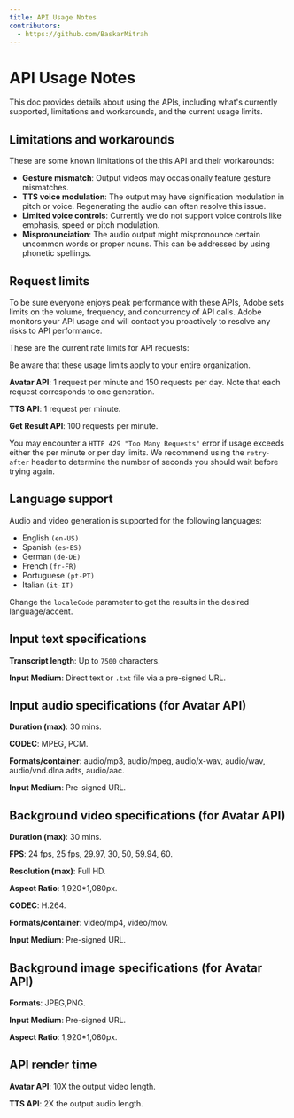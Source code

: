 ```yaml
---
title: API Usage Notes
contributors:
  - https://github.com/BaskarMitrah
---
```


# API Usage Notes

This doc provides details about using the APIs, including what's currently supported, limitations and workarounds, and the current usage limits.

## Limitations and workarounds

These are some known limitations of the this API and their workarounds:

- **Gesture mismatch**: Output videos may occasionally feature gesture mismatches.
- **TTS voice modulation**: The output may have signification modulation in pitch or voice. Regenerating the audio can often resolve this issue.
- **Limited voice controls**: Currently we do not support voice controls like emphasis, speed or pitch modulation.
- **Mispronunciation**: The audio output might mispronounce certain uncommon words or proper nouns. This can be addressed by using phonetic spellings.

## Request limits

To be sure everyone enjoys peak performance with these APIs, Adobe sets limits on the volume, frequency, and concurrency of API calls. Adobe monitors your API usage and will contact you proactively to resolve any risks to API performance.

These are the current rate limits for API requests:

<InlineAlert variant="warning" slots="text" />

Be aware that these usage limits apply to your entire organization.

**Avatar API**: 1 request per minute and 150 requests per day. Note that each request corresponds to one generation.

**TTS API**: 1 request per minute.

**Get Result API**: 100 requests per minute.

You may encounter a `HTTP 429 "Too Many Requests"` error if usage exceeds either the per minute or per day limits. We recommend using the `retry-after` header to determine the number of seconds you should wait before trying again.

## Language support

Audio and video generation is supported for the following languages:

- English ```(en-US)```
- Spanish ```(es-ES)```
- German ```(de-DE)```
- French ```(fr-FR)```
- Portuguese ```(pt-PT)```
- Italian ```(it-IT)```

Change the ```localeCode``` parameter to get the results in the desired language/accent.

## Input text specifications

**Transcript length**: Up to ```7500``` characters.

 **Input Medium**: Direct text or ```.txt``` file via a pre-signed URL.

## Input audio specifications (for Avatar API)

**Duration (max)**: 30 mins.

**CODEC**: MPEG, PCM.

**Formats/container**: audio/mp3, audio/mpeg, audio/x-wav, audio/wav, audio/vnd.dlna.adts, audio/aac.

**Input Medium**: Pre-signed URL.

## Background video specifications (for Avatar API)

**Duration (max)**: 30 mins.

**FPS**: 24 fps, 25 fps, 29.97, 30, 50, 59.94, 60.

**Resolution (max)**: Full HD.

**Aspect Ratio**: 1,920*1,080px.

**CODEC**: H.264.
  
**Formats/container**: video/mp4, video/mov.

**Input Medium**: Pre-signed URL.

## Background image specifications (for Avatar API)

**Formats**: JPEG,PNG.

**Input Medium**: Pre-signed URL.

**Aspect Ratio**: 1,920*1,080px.

## API render time

**Avatar API**: 10X the output video length.

**TTS API**: 2X the output audio length.

<!--
## API parameters

| API                  | Parameter       | Default | All values | Requirement |
|----------------------|-----------------|---------------|-----------------|--------------------|
| Text-to-Speech       | Voice ID        | -             | Refer to catalog   | Mandatory          |
|                      | Output format   | .wav          | .mp3, .wav       | Optional           |
| Avatar  (audio input) | Actor ID        | -             | Refer to catalog   | Mandatory          |
|                      | Output format   | .mp4          | .mp4            | Optional           |
|                      | Background type | -             | "image", "video" | Optional           |
|                      | Background      | -             | Pre-signed URL  | Optional           |
| Avatar (text input) | Voice ID        | -             | Refer catalog   | Mandatory          |
|                      | Actor ID        | -             | Refer to catalog   | Mandatory          |
|                      | Output format   | .mp4          | .mp4            | Optional           |
|                      | Background type | -             | "image", "video" | Optional           |
|                      | Background      | -             | Pre-signed URL  | Optional           |
-->